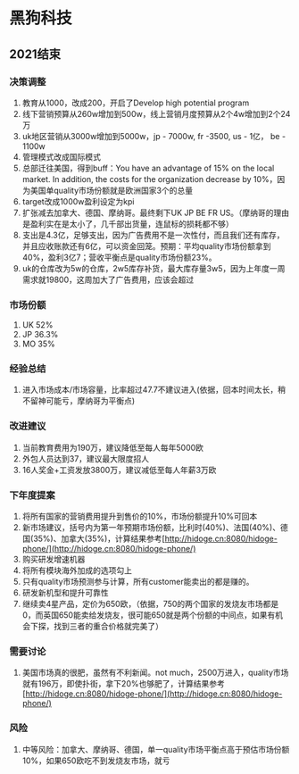 # 黑狗科技
## 2021结束
### 决策调整
1. 教育从1000，改成200，开启了Develop high potential program
2. 线下营销预算从260w增加到500w，线上营销月度预算从2个4w增加到2个24万
3. uk地区营销从3000w增加到5000w，jp - 7000w, fr -3500, us - 1亿， be - 1100w
4. 管理模式改成国际模式
5. 总部迁往美国，得到buff：You have an advantage of 15% on the local market. In addition, the costs for the organization decrease by 10%，因为美国单quality市场份额就是欧洲国家3个的总量
6. target改成1000w盈利设定为kpi
7. 扩张减去加拿大、德国、摩纳哥。最终剩下UK JP BE FR US。（摩纳哥的理由是盈利实在是太小了，几千部出货量，连鼠标的损耗都不够）
8. 支出是4.3亿，足够支出，因为广告费用不是一次性付，而且我们还有库存，并且应收账款还有6亿，可以资金回笼。预期：平均quality市场份额拿到40%，盈利3亿7；营收平衡点是quality市场份额23%。
9. uk的仓库改为5w的仓库，2w5库存补货，最大库存量3w5，因为上年度一周需求就19800，这周加大了广告费用，应该会超过
### 市场份额
1. UK 52%
2. JP 36.3%
3. MO 35%
### 经验总结
1. 进入市场成本/市场容量，比率超过47.7不建议进入(依据，回本时间太长，稍不留神可能亏，摩纳哥为平衡点)
### 改进建议
1. 当前教育费用为190万，建议降低至每人每年5000欧
2. 外包人员达到37，建议最大限度招人
3. 16人奖金+工资发放3800万，建议减低至每人年薪3万欧
### 下年度提案
1. 将所有国家的营销费用提升到售价的10%，市场份额提升10%可回本
2. 新市场建议，括号内为第一年预期市场份额，比利时(40%)、法国(40%)、德国(35%)、加拿大(35%)，计算结果参考[http://hidoge.cn:8080/hidoge-phone/](http://hidoge.cn:8080/hidoge-phone/)
3. 购买研发增速机器
4. 将所有模块海外加成的选项勾上
5. 只有quality市场预测参与计算，所有customer能卖出的都是赚的。
6. 研发新机型和提升可靠性
7. 继续卖4星产品，定价为650欧，（依据，750的两个国家的发烧友市场都是0，而英国650能卖给发烧友，很可能650就是两个份额的中间点，如果有机会下探，找到三者的重合价格就完美了）
### 需要讨论
1. 美国市场真的很肥，虽然有不利新闻。not much，2500万进入，quality市场就有196万，即使扑街，拿下20%也够肥了，计算结果参考[http://hidoge.cn:8080/hidoge-phone/](http://hidoge.cn:8080/hidoge-phone/)
### 风险
1. 中等风险：加拿大、摩纳哥、德国，单一quality市场平衡点高于预估市场份额10%，如果650欧吃不到发烧友市场，就亏
